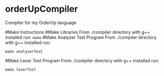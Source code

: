 # orderUpCompiler
Compiler for my OrderUp language

#Make Instructions
#Make Libraries
  From ./compiler directory with g++ installed run:
    ```
    make
    ```
#Make Analyzer Test Program
From ./compiler directory with g++ installed run:
  ```
  make analyzerTest
  ```

#Make Lexer Test Program
From ./compiler directory with g++ installed run:
  ```
  make lexerTest
  ```
